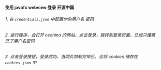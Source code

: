 #### 使用 javafx webview 登录 开源中国


###### 1. 在 `credentials.json` 中配置你的用户名 密码

###### 2. 运行程序，会打开 oschina 的网站，点击登录，跳转到登录页面，已经只懂填充了用户名密码

###### 3. 点击登录按钮，登录成功，当网页加载完毕后，会将 cookies 储存在 `cookies.json` 中

